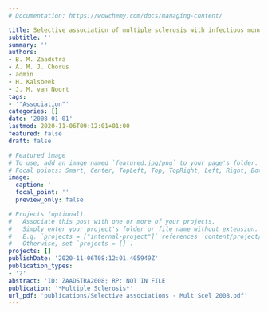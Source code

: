```yaml
---
# Documentation: https://wowchemy.com/docs/managing-content/

title: Selective association of multiple sclerosis with infectious mononucleosis
subtitle: ''
summary: ''
authors:
- B. M. Zaadstra
- A. M. J. Chorus
- admin
- H. Kalsbeek
- J. M. van Noort
tags:
- '"Association"'
categories: []
date: '2008-01-01'
lastmod: 2020-11-06T09:12:01+01:00
featured: false
draft: false

# Featured image
# To use, add an image named `featured.jpg/png` to your page's folder.
# Focal points: Smart, Center, TopLeft, Top, TopRight, Left, Right, BottomLeft, Bottom, BottomRight.
image:
  caption: ''
  focal_point: ''
  preview_only: false

# Projects (optional).
#   Associate this post with one or more of your projects.
#   Simply enter your project's folder or file name without extension.
#   E.g. `projects = ["internal-project"]` references `content/project/deep-learning/index.md`.
#   Otherwise, set `projects = []`.
projects: []
publishDate: '2020-11-06T08:12:01.405949Z'
publication_types:
- '2'
abstract: 'ID: ZAADSTRA2008; RP: NOT IN FILE'
publication: '*Multiple Sclerosis*'
url_pdf: 'publications/Selective associations - Mult Scel 2008.pdf'
---
```

